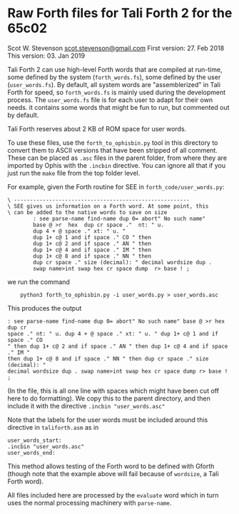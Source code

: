 # Raw Forth files for Tali Forth 2 for the 65c02

Scot W. Stevenson <scot.stevenson@gmail.com>
First version: 27. Feb 2018
This version: 03. Jan 2019

Tali Forth 2 can use high-level Forth words that are compiled at run-time, some
defined by the system (`forth_words.fs`), some defined by the user
(`user_words.fs`). By default, all system words are "assemblerized" in Tali
Forth for speed, so `forth_words.fs` is mainly used during the development
process. The `user_words.fs` file is for each user to adapt for their own needs.
it contains some words that might be fun to run, but commented out by default.

Tali Forth reserves about 2 KB of ROM space for user words.

To use these files, use the `forth_to_ophisbin.py` tool in this directory to
convert them to ASCII versions that have been stripped of all comment. These can
be placed as `.asc` files in the parent folder, from where they are imported by
Ophis with the `.incbin` directive. You can ignore all that if you just run the
`make` file from the top folder level.

For example, given the Forth routine for SEE in `forth_code/user_words.py`:

```
\ -------------------------------------------------------
\ SEE gives us information on a Forth word. At some point, this
\ can be added to the native words to save on size
        : see parse-name find-name dup 0= abort" No such name"
        base @ >r  hex  dup cr space ."  nt: " u.
        dup 4 + @ space ." xt: " u. "
        dup 1+ c@ 1 and if space ." CO " then
        dup 1+ c@ 2 and if space ." AN " then
        dup 1+ c@ 4 and if space ." IM " then
        dup 1+ c@ 8 and if space ." NN " then
        dup cr space ." size (decimal): " decimal wordsize dup .
        swap name>int swap hex cr space dump  r> base ! ;
```

we run the command

```
	python3 forth_to_ophisbin.py -i user_words.py > user_words.asc
```

This produces the output

```
: see parse-name find-name dup 0= abort" No such name" base @ >r hex dup cr
space ." nt: " u. dup 4 + @ space ." xt: " u. " dup 1+ c@ 1 and if space ." CO
" then dup 1+ c@ 2 and if space ." AN " then dup 1+ c@ 4 and if space ." IM "
then dup 1+ c@ 8 and if space ." NN " then dup cr space ." size (decimal): "
decimal wordsize dup . swap name>int swap hex cr space dump r> base ! ;
```

(In the file, this is all one line with spaces which might have been cut off
here to do formatting). We copy this to the parent directory, and then include
it with the directive `.incbin "user_words.asc"`

Note that the labels for the user words must be included around this directive
in `taliforth.asm` as in

```
user_words_start:
.incbin "user_words.asc"
user_words_end:
```

This method allows testing of the Forth word to be defined with Gforth (though
note that the example above will fail because of `wordsize`, a Tali Forth word).

All files included here are processed by the `evaluate` word which in turn uses
the normal processing machinery with `parse-name`.
